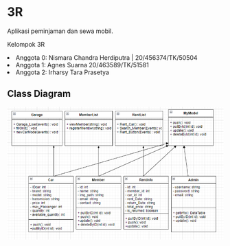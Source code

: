 # 3R
Aplikasi peminjaman dan sewa mobil.

Kelompok 3R

<li>Anggota 0: Nismara Chandra Herdiputra | 20/456374/TK/50504</li>
<li>Anggota 1: Agnes Suarna 20/463589/TK/51581</li>
<li>Anggota 2: Irharsy Tara Prasetya</li>

## Class Diagram
![classDiag](./Readme/ClassDiag.png)

